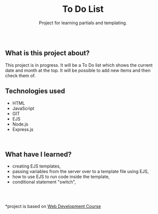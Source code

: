 <h1 align="center">To Do List</h1>
  <p align="center">Project for learning partials and templating.</p>
<br>
<br>

## What is this project about?
This project is in progress. It will be a To Do list which shows the current date and month at the top. It will be possible to add new items and then check them of.

## Technologies used
- HTML
- JavaScript
- GIT
- EJS
- Node.js
- Express.js
<br>

## What have I learned?
- creating EJS templates,
- passing variables from the server over to a template file using EJS,
- how to use EJS to run code inside the template,
- conditional statement "switch",
<br>
<br>


*project is based on [Web Development Course](https://www.udemy.com/course/the-complete-web-development-bootcamp/)
